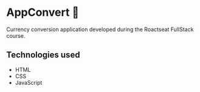 # AppConvert 🚀
Currency conversion application developed during the Roactseat FullStack course.

## Technologies used
 - HTML
 - CSS
 - JavaScript
